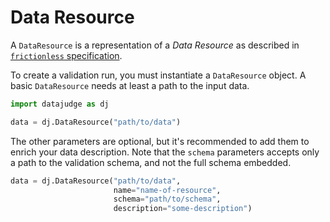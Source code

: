 # Data Resource

A `DataResource` is a representation of a *Data Resource* as described in [`frictionless`  specification](https://specs.frictionlessdata.io/data-resource/).

To create a validation run, you must instantiate a `DataResource` object. A basic `DataResource` needs at least a path to the input data.

```python
import datajudge as dj

data = dj.DataResource("path/to/data")
```

The other parameters are optional, but it's recommended to add them to enrich your data description.
Note that the `schema` parameters accepts only a path to the validation schema, and not the full schema embedded.

```python
data = dj.DataResource("path/to/data",
                       name="name-of-resource",
                       schema="path/to/schema",
                       description="some-description")
```
